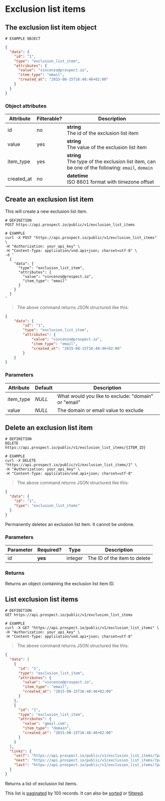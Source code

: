# Exclusion list items
## The exclusion list item object
```
# EXAMPLE OBJECT
```

```json
{
  "data": {
    "id": "1",
    "type": "exclusion_list_item",
    "attributes": {
      "value": "vincenzo@prospect.io",
      "item_type": "email",
      "created_at": "2015-08-15T16:48:46+02:00"
    }
  }
}
```

### Object attributes
Attribute | Filterable? | Description
--------- | ----------- | -----------
id | no | **string** <br />The id of the exclusion list item
value | yes | **string** <br />The value of the exclusion list item
item_type | yes | **string** <br />The type of the exclusion list item, can be one of the following: `email`, `domain`
created_at | no | **datetime** <br /> ISO 8601 format with timezone offset

## Create an exclusion list item


This will create a new exclusion list item.

```shell
# DEFINITION
POST https://api.prospect.io/public/v1/exclusion_list_items

# EXAMPLE
curl -X POST "https://api.prospect.io/public/v1/exclusion_list_items" \
-H "Authorization: your_api_key" \
-H "Content-Type: application/vnd.api+json; charset=utf-8" \
-d '
  {
    "data": {
      "type": "exclusion_list_item",
      "attributes": {
        "value": "vincenzo@prospect.io",
        "item_type": "email"
      }
    }
  }
'
```

> The above command returns JSON structured like this:

```json
{
    "data": {
        "id": "1",
        "type": "exclusion_list_item",
        "attributes": {
            "value": "vincenzo@prospect.io",
            "item_type": "email",
            "created_at": "2015-08-15T16:48:46+02:00"
        }
    }
}
```

### Parameters

Attribute | Default | Description
--------- | ---------- | -----------
item_type | *NULL* | What would you like to exclude: "domain" or "email"
value | *NULL* | The domain or email value to exclude

## Delete an exclusion list item
```shell
# DEFINITION
DELETE https://api.prospect.io/public/v1/exclusion_list_items/{ITEM_ID}

# EXAMPLE
curl -X DELETE "https://api.prospect.io/public/v1/exclusion_list_items/1" \
-H "Authorization: your_api_key" \
-H "Content-Type: application/vnd.api+json; charset=utf-8"
```

> The above command returns JSON structured like this:

```json
{
  "data": {
    "id": "1",
    "type": "exclusion_list_items"
  }
}
```

Permanently deletes an exclusion list item. It cannot be undone.


### Parameters
Parameter | Required? | Type | Description
--------- | --------- | -----| -----------
id | **yes** | integer | The ID of the item to delete

### Returns
Returns an object containing the exclusion list item ID.

## List exclusion list items

```shell
# DEFINITION
GET https://api.prospect.io/public/v1/exclusion_list_items

# EXAMPLE
curl -X GET "https://api.prospect.io/public/v1/exclusion_list_items" \
-H "Authorization: your_api_key" \
-H "Content-Type: application/vnd.api+json; charset=utf-8"
```

> The above command returns JSON structured like this:

```json
{
  "data": [
    {
      "id": "1",
      "type": "exclusion_list_item",
      "attributes": {
        "value": "vincenzo@prospect.io",
        "item_type": "email",
        "created_at": "2015-08-15T16:48:46+02:00"
      }
    },
    {
      "id": "1",
      "type": "exclusion_list_item",
      "attributes": {
        "value": "gmail.com",
        "item_type": "domain",
        "created_at": "2015-08-15T16:48:46+02:00"
      }
    }
  ],
  "links": {
    "self": "https://api.prospect.io/public/v1/exclusion_list_items/?page%5Bnumber%5D=1&page%5Bsize%5D=100",
    "next": "https://api.prospect.io/public/v1/exclusion_list_items/?page%5Bnumber%5D=2&page%5Bsize%5D=100",
    "last": "https://api.prospect.io/public/v1/exclusion_list_items/?page%5Bnumber%5D=5&page%5Bsize%5D=100"
  }
}
```

Returns a list of exclusion list items.

This list is [paginated](#pagination) by 100 records. It can also be [sorted](#sorting) or [filtered](#filtering).

